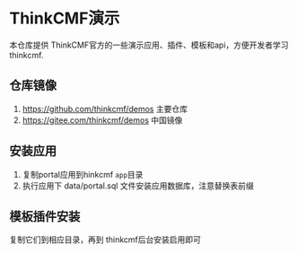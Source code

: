 # ThinkCMF演示
本仓库提供 ThinkCMF官方的一些演示应用、插件、模板和api，方便开发者学习 thinkcmf.


## 仓库镜像
1. https://github.com/thinkcmf/demos 主要仓库
2. https://gitee.com/thinkcmf/demos 中国镜像


## 安装应用
1. 复制portal应用到hinkcmf `app`目录
2. 执行应用下 data/portal.sql 文件安装应用数据库，注意替换表前缀

## 模板插件安装
复制它们到相应目录，再到 thinkcmf后台安装启用即可
